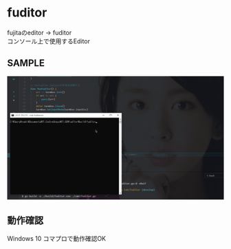 # fuditor

fujitaのeditor -> fuditor  
コンソール上で使用するEditor  

## SAMPLE

![demo](doc/img/20201213/demo.gif)

## 動作確認

Windows 10 コマプロで動作確認OK
